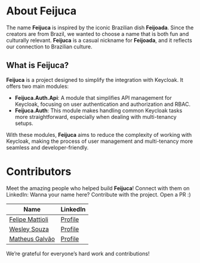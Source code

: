 # About **Feijuca**

The name **Feijuca** is inspired by the iconic Brazilian dish **Feijoada**. Since the creators are from Brazil, we wanted to choose a name that is both fun and culturally relevant. **Feijuca** is a casual nickname for **Feijoada**, and it reflects our connection to Brazilian culture.

## What is **Feijuca**?

**Feijuca** is a project designed to simplify the integration with Keycloak. It offers two main modules:

- **Feijuca.Auth.Api**: A module that simplifies API management for Keycloak, focusing on user authentication and authorization and RBAC.
- **Feijuca.Auth**: This module makes handling common Keycloak tasks more straightforward, especially when dealing with multi-tenancy setups.

With these modules, **Feijuca** aims to reduce the complexity of working with Keycloak, making the process of user management and multi-tenancy more seamless and developer-friendly.

# Contributors

Meet the amazing people who helped build **Feijuca**! Connect with them on LinkedIn:
Wanna your name here? Contribute with the project. Open a PR :)

| **Name**              | **LinkedIn**                                 |
|-----------------------|------------------------------------------------------|
| [Felipe Mattioli](#)        | [Profile](https://www.linkedin.com/in/felipemattioli/) |
| [Wesley Souza](#)    | [Profile](https://www.linkedin.com/in/weslleyms/) |
| [Matheus Galvão](#)    | [Profile](https://www.linkedin.com/in/matheu-sandregalvaodasilva/) |


We’re grateful for everyone’s hard work and contributions!

